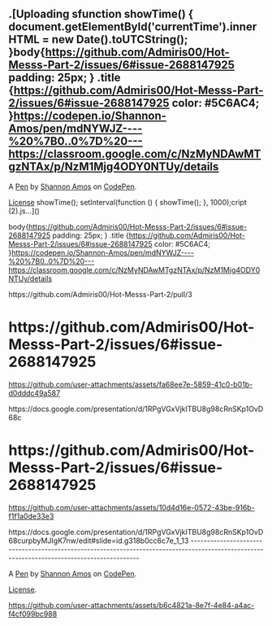 .[Uploading sfunction showTime() {
	document.getElementById('currentTime').innerHTML = new Date().toUTCString();
}body{https://github.com/Admiris00/Hot-Messs-Part-2/issues/6#issue-2688147925
  padding: 25px;
}
.title {https://github.com/Admiris00/Hot-Messs-Part-2/issues/6#issue-2688147925
	color: #5C6AC4;
}https://codepen.io/Shannon-Amos/pen/mdNYWJZ----%20%7B0..0%7D%20---https://classroom.google.com/c/NzMyNDAwMTgzNTAx/p/NzM1Mjg4ODY0NTUy/details
--------------------------------------------------------------------------------------------------------------------------------------------


A [Pen](https://codepen.io/Shannon-Amos/pen/bNbbwRP) by [Shannon Amos](https://codepen.io/Shannon-Amos) on [CodePen](https://codepen.io).

[License](https://codepen.io/license/pen/bNbbwRP)
showTime();
setInterval(function () {
	showTime();
}, 1000);cript (2).js…]()

body{https://github.com/Admiris00/Hot-Messs-Part-2/issues/6#issue-2688147925
  padding: 25px;
}
.title {https://github.com/Admiris00/Hot-Messs-Part-2/issues/6#issue-2688147925
	color: #5C6AC4;
}https://codepen.io/Shannon-Amos/pen/mdNYWJZ----%20%7B0..0%7D%20---https://classroom.google.com/c/NzMyNDAwMTgzNTAx/p/NzM1Mjg4ODY0NTUy/details

<!DOCTYPE html><!DOCTYPE html>https://github.com/Admiris00/Hot-Messs-Part-2/pull/3
<html>
  <head>
    <title>https://github.com/Admiris00/Hot-Messs-Part-2/issues/6#issue-2688147925!</title>
    <link rel="stylesheet" href="styles.css" />
  </head>
  <body>
      <h1 class="title">https://github.com/Admiris00/Hot-Messs-Part-2/issues/6#issue-2688147925 </h1>
      <p id="currentTime"></p>
      <script src="script.js"></script>

https://github.com/user-attachments/assets/fa68ee7e-5859-41c0-b01b-d0dddc49a587


  </body>
</html>https://docs.google.com/presentation/d/1RPgVGxVjkITBU8g98cRnSKp1OvD68c
<html>
  <head>
    <title>https://github.com/Admiris00/Hot-Messs-Part-2/issues/6#issue-2688147925!</title>
    <link rel="stylesheet" href="styles.css" />
  </head>
  <body>
      <h1 class="title">https://github.com/Admiris00/Hot-Messs-Part-2/issues/6#issue-2688147925 </h1>
      <p id="currentTime"></p>
      <script src="script.js"></script>

https://github.com/user-attachments/assets/10d4d16e-0572-43be-916b-f1f1a0de33e3


  </body>
</html>https://docs.google.com/presentation/d/1RPgVGxVjkITBU8g98cRnSKp1OvD68curpbyMJIgK7nw/edit#slide=id.g318b0cc6c7e_1_13
--------------------------------------------------------------------------------------------------------------------------------------------


A [Pen](https://codepen.io/Shannon-Amos/pen/bNbbwRP) by [Shannon Amos](https://codepen.io/Shannon-Amos) on [CodePen](https://codepen.io).

[License](https://codepen.io/license/pen/bNbbwRP).

https://github.com/user-attachments/assets/b6c4821a-8e7f-4e84-a4ac-f4cf099bc988


